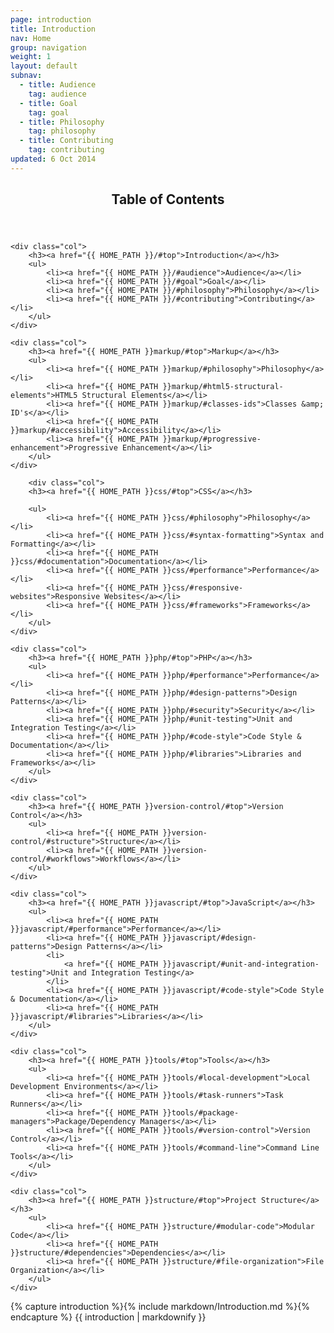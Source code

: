 ```yaml
---
page: introduction
title: Introduction
nav: Home
group: navigation
weight: 1
layout: default
subnav:
  - title: Audience
    tag: audience
  - title: Goal
    tag: goal
  - title: Philosophy
    tag: philosophy
  - title: Contributing
    tag: contributing
updated: 6 Oct 2014
---
```


<div class="toc">
	<header>
		<h2>Table of Contents</h2>
	</header>

	<div class="col">
		<h3><a href="{{ HOME_PATH }}/#top">Introduction</a></h3>
		<ul>
			<li><a href="{{ HOME_PATH }}/#audience">Audience</a></li>
			<li><a href="{{ HOME_PATH }}/#goal">Goal</a></li>
			<li><a href="{{ HOME_PATH }}/#philosophy">Philosophy</a></li>
			<li><a href="{{ HOME_PATH }}/#contributing">Contributing</a></li>
		</ul>
	</div>

    <div class="col">
		<h3><a href="{{ HOME_PATH }}markup/#top">Markup</a></h3>
		<ul>
			<li><a href="{{ HOME_PATH }}markup/#philosophy">Philosophy</a></li>
			<li><a href="{{ HOME_PATH }}markup/#html5-structural-elements">HTML5 Structural Elements</a></li>
			<li><a href="{{ HOME_PATH }}markup/#classes-ids">Classes &amp; ID's</a></li>
			<li><a href="{{ HOME_PATH }}markup/#accessibility">Accessibility</a></li>
			<li><a href="{{ HOME_PATH }}markup/#progressive-enhancement">Progressive Enhancement</a></li>
		</ul>
	</div>

	    <div class="col">
  		<h3><a href="{{ HOME_PATH }}css/#top">CSS</a></h3>

  		<ul>
  			<li><a href="{{ HOME_PATH }}css/#philosophy">Philosophy</a></li>
  			<li><a href="{{ HOME_PATH }}css/#syntax-formatting">Syntax and Formatting</a></li>
  			<li><a href="{{ HOME_PATH }}css/#documentation">Documentation</a></li>
  			<li><a href="{{ HOME_PATH }}css/#performance">Performance</a></li>
  			<li><a href="{{ HOME_PATH }}css/#responsive-websites">Responsive Websites</a></li>
  			<li><a href="{{ HOME_PATH }}css/#frameworks">Frameworks</a></li>
  		</ul>
  	</div>

	<div class="col">
		<h3><a href="{{ HOME_PATH }}php/#top">PHP</a></h3>
		<ul>
			<li><a href="{{ HOME_PATH }}php/#performance">Performance</a></li>
			<li><a href="{{ HOME_PATH }}php/#design-patterns">Design Patterns</a></li>
			<li><a href="{{ HOME_PATH }}php/#security">Security</a></li>
			<li><a href="{{ HOME_PATH }}php/#unit-testing">Unit and Integration Testing</a></li>
			<li><a href="{{ HOME_PATH }}php/#code-style">Code Style & Documentation</a></li>
			<li><a href="{{ HOME_PATH }}php/#libraries">Libraries and Frameworks</a></li>
		</ul>
	</div>

	<div class="col">
		<h3><a href="{{ HOME_PATH }}version-control/#top">Version Control</a></h3>
		<ul>
			<li><a href="{{ HOME_PATH }}version-control/#structure">Structure</a></li>
			<li><a href="{{ HOME_PATH }}version-control/#workflows">Workflows</a></li>
		</ul>
	</div>

	<div class="col">
		<h3><a href="{{ HOME_PATH }}javascript/#top">JavaScript</a></h3>
		<ul>
			<li><a href="{{ HOME_PATH }}javascript/#performance">Performance</a></li>
			<li><a href="{{ HOME_PATH }}javascript/#design-patterns">Design Patterns</a></li>
			<li>
				<a href="{{ HOME_PATH }}javascript/#unit-and-integration-testing">Unit and Integration Testing</a>
			</li>
			<li><a href="{{ HOME_PATH }}javascript/#code-style">Code Style & Documentation</a></li>
			<li><a href="{{ HOME_PATH }}javascript/#libraries">Libraries</a></li>
		</ul>
	</div>

	<div class="col">
		<h3><a href="{{ HOME_PATH }}tools/#top">Tools</a></h3>
		<ul>
			<li><a href="{{ HOME_PATH }}tools/#local-development">Local Development Environments</a></li>
			<li><a href="{{ HOME_PATH }}tools/#task-runners">Task Runners</a></li>
			<li><a href="{{ HOME_PATH }}tools/#package-managers">Package/Dependency Managers</a></li>
			<li><a href="{{ HOME_PATH }}tools/#version-control">Version Control</a></li>
			<li><a href="{{ HOME_PATH }}tools/#command-line">Command Line Tools</a></li>
		</ul>
	</div>

	<div class="col">
		<h3><a href="{{ HOME_PATH }}structure/#top">Project Structure</a></h3>
		<ul>
			<li><a href="{{ HOME_PATH }}structure/#modular-code">Modular Code</a></li>
			<li><a href="{{ HOME_PATH }}structure/#dependencies">Dependencies</a></li>
			<li><a href="{{ HOME_PATH }}structure/#file-organization">File Organization</a></li>
		</ul>
	</div>

</div>

<div class="docs-section">
		{% capture introduction %}{% include markdown/Introduction.md %}{% endcapture %}
		{{ introduction | markdownify }}
</div>

